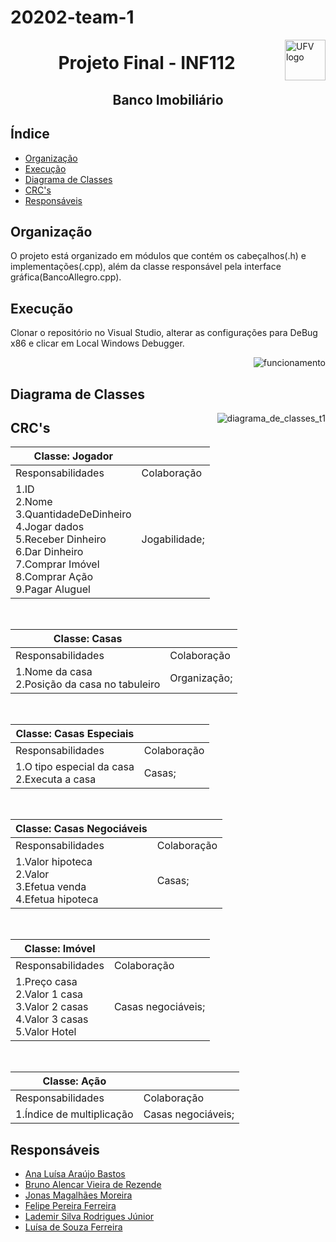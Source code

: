 # 20202-team-1
<a>
    <img src="https://cdn.discordapp.com/attachments/729689711416967239/844210892916523018/Ygemzly2XsP3gzFbXjFyExvD00B3rBvPbDEOoNOB-4uL4NLF1YKM6kiypik1H4koNc5_sNVAAAy_PDq_kmh_CRmn1dvC1uyeckCs.png" alt="UFV logo" title="UFV" align="right" height="65" />
</a>


<h1 align = "center"> Projeto Final - INF112 </h1>


<h2 align = "center"> Banco Imobiliário </h2>


## Índice

- [Organização](#Organização)
- [Execução](#Execução)
- [Diagrama de Classes](#Diagrama-de-classes)
- [CRC's](#CRC-'-s)
- [Responsáveis](#Responsáveis)

## Organização
  O projeto está organizado em módulos que contém os cabeçalhos(.h) e implementações(.cpp), além da classe responsável pela interface gráfica(BancoAllegro.cpp).
 
## Execução
Clonar o repositório no Visual Studio, alterar as configurações para DeBug x86 e clicar em Local Windows Debugger.

<a>
    <img src="https://cdn.discordapp.com/attachments/661031591031603230/844213713870782494/unknown.png" alt="funcionamento" title="print" align="right"  />
</a>

<br>

## Diagrama de Classes
<a>
    <img src="https://cdn.discordapp.com/attachments/729689711416967239/844222451209994250/diagrama_de_classes_t1.png" alt="diagrama_de_classes_t1" title="print" align="right"  />
</a>

<p>

## CRC's
<table>
<thead>
<tr>
<th>Classe: Jogador</th>
<th></th>
</tr>
</thead>
<tbody>
<tr>
<td>Responsabilidades</td>
<td>Colaboração</td>
</tr>
<tr>
<td>1.ID <br>
2.Nome <br>
3.QuantidadeDeDinheiro <br>
4.Jogar dados <br>
5.Receber Dinheiro <br>
6.Dar Dinheiro <br>
7.Comprar Imóvel <br>
8.Comprar Ação <br>
9.Pagar Aluguel <br>
</td>
<td>Jogabilidade;</td>
</tr>
</tbody>
</table>

<br>

<table>
<thead>
<tr>
<th>Classe: Casas</th>
<th></th>
</tr>
</thead>
<tbody>
<tr>
<td>Responsabilidades</td>
<td>Colaboração</td>
</tr>
<tr>
<td>1.Nome da casa<br>
2.Posição da casa no tabuleiro<br>
</td>
<td>Organização;</td>
</tr>
</tbody>
</table>

<br>

<table>
<thead>
<tr>
<th>Classe: Casas Especiais </th>
<th></th>
</tr>
</thead>
<tbody>
<tr>
<td>Responsabilidades</td>
<td>Colaboração</td>
</tr>
<tr>
<td>1.O tipo especial da casa<br>
2.Executa a casa<br>
</td>
<td>Casas;</td>
</tr>
</tbody>
</table>

<br>

<table>
<thead>
<tr>
<th>Classe: Casas Negociáveis</th>
<th></th>
</tr>
</thead>
<tbody>
<tr>
<td>Responsabilidades</td>
<td>Colaboração</td>
</tr>
<tr>
<td>
1.Valor hipoteca<br>
2.Valor<br>
3.Efetua venda<br>
4.Efetua hipoteca<br>
</td>
<td>Casas;</td>
</tr>
</tbody>
</table>

<br>

<table>
<thead>
<tr>
<th>Classe: Imóvel </th>
<th></th>
</tr>
</thead>
<tbody>
<tr>
<td>Responsabilidades</td>
<td>Colaboração</td>
</tr>
<tr>
<td>
1.Preço casa <br>
2.Valor 1 casa <br>
3.Valor 2 casas<br>
4.Valor 3 casas<br>
5.Valor Hotel<br>
</td>
<td>Casas negociáveis;</td>
</tr>
</tbody>
</table>

<br>

<table>
<thead>
<tr>
<th>Classe: Ação </th>
<th></th>
</tr>
</thead>
<tbody>
<tr>
<td>Responsabilidades</td>
<td>Colaboração</td>
</tr>
<tr>
<td>1.Índice de multiplicação<br>
</td>
<td>Casas negociáveis;</td>
</tr>
</tbody>
</table>




## Responsáveis
- [Ana Luísa Araújo Bastos](https://github.com/AnaLuisaAB) 
- [Bruno Alencar Vieira de Rezende](https://github.com/bruno-avr)
- [Jonas Magalhães Moreira](https://github.com/JonasMoreira01)
- [Felipe Pereira Ferreira ](https://github.com/devlipe)
- [Lademir Silva Rodrigues Júnior ](https://github.com/lademir)
- [Luísa de Souza Ferreira](https://github.com/ferreiraluisa)

